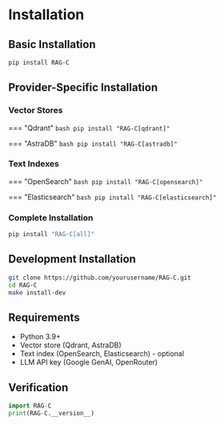 # Installation

## Basic Installation

```bash
pip install RAG-C
```

## Provider-Specific Installation

### Vector Stores

=== "Qdrant"
    ```bash
    pip install "RAG-C[qdrant]"
    ```

=== "AstraDB"
    ```bash
    pip install "RAG-C[astradb]"
    ```

### Text Indexes

=== "OpenSearch"
    ```bash
    pip install "RAG-C[opensearch]"
    ```

=== "Elasticsearch"
    ```bash
    pip install "RAG-C[elasticsearch]"
    ```

### Complete Installation

```bash
pip install "RAG-C[all]"
```

## Development Installation

```bash
git clone https://github.com/yourusername/RAG-C.git
cd RAG-C
make install-dev
```

## Requirements

- Python 3.9+
- Vector store (Qdrant, AstraDB)
- Text index (OpenSearch, Elasticsearch) - optional
- LLM API key (Google GenAI, OpenRouter)

## Verification

```python
import RAG-C
print(RAG-C.__version__)
```